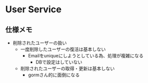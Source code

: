 # User Service

## 仕様メモ
- 削除されたユーザーの扱い
  - 一度削除したユーザーの復活は基本しない
    - Emailをuniqueにしようとしている為、処理が複雑になる
      - DBで設定はしていない
  - 削除されたユーザーの取得・更新は基本しない
    - gormさん的に面倒になる
